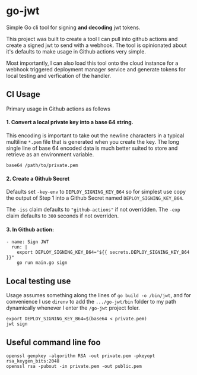 # go-jwt
Simple Go cli tool for signing **and decoding** jwt tokens.

This project was built to create a tool I can pull into github actions and create a signed jwt to send with a webhook. The tool is opinionated about it's defaults to make usage in Github actions very simple.

Most importantly, I can also load this tool onto the cloud instance for a webhook triggered deployment manager service and generate tokens for local testing and verfication of the handler.

## CI Usage
Primary usage in Github actions as follows
#### 1. Convert a local private key into a base 64 string.
This encoding is important to take out the newline characters in a typical multiline `*.pem` file that is generated when you create the key. The long single line of base 64 encoded data is much better suited to store and retrieve as an environment variable.
```
base64 /path/to/private.pem
```
#### 2. Create a Github Secret
Defaults set `-key-env` to `DEPLOY_SIGNING_KEY_B64` so for simplest use copy the output of Step 1 into a Github Secret named `DEPLOY_SIGNING_KEY_B64`.

The `-iss` claim defaults to `"github-actions"` if not overridden.
The `-exp` claim defaults to `300` seconds if not overriden.

#### 3. In Github action:
```
- name: Sign JWT
  run: |
    export DEPLOY_SIGNING_KEY_B64="${{ secrets.DEPLOY_SIGNING_KEY_B64 }}"
    go run main.go sign 
```

## Local testing use
Usage assumes something along the lines of `go build -o /bin/jwt`, and for convenience I use `direnv` to add the `.../go-jwt/bin` folder to my path dynamically whenever I enter the `/go-jwt` project foler.
```
export DEPLOY_SIGNING_KEY_B64=$(base64 < private.pem)
jwt sign
```

## Useful command line foo

```
openssl genpkey -algorithm RSA -out private.pem -pkeyopt rsa_keygen_bits:2048
openssl rsa -pubout -in private.pem -out public.pem
```

